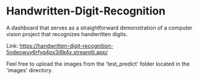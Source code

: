 # Handwritten-Digit-Recognition
A dashboard that serves as a straightforward demonstration of a computer vision project that recognizes handwritten digits.

Link: https://handwritten-digit-recognition-5ndeowuy6rfyq4px3i8k4x.streamlit.app/

Feel free to upload the images from the 'test_predict' folder located in the 'images' directory.
